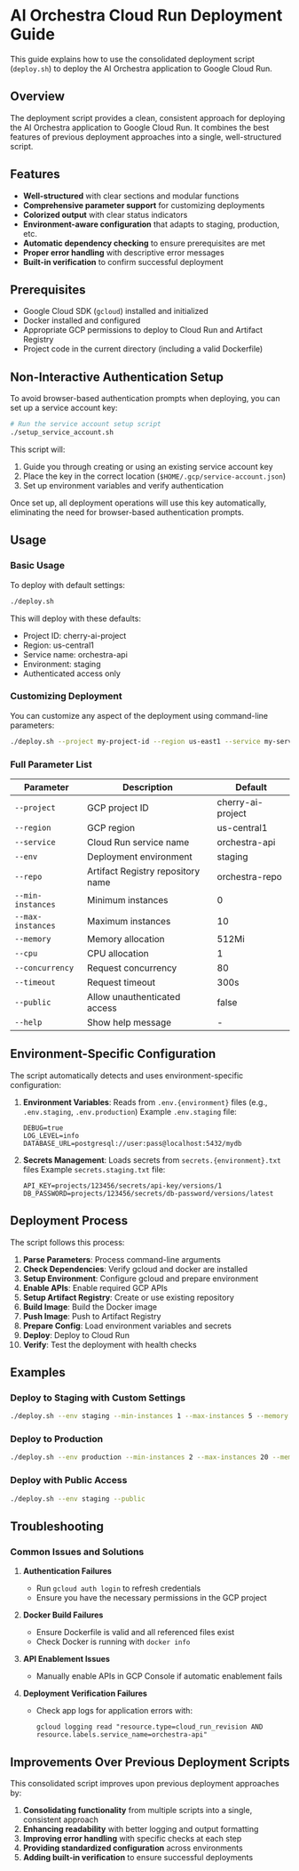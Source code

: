 # AI Orchestra Cloud Run Deployment Guide

This guide explains how to use the consolidated deployment script (`deploy.sh`) to deploy the AI Orchestra application to Google Cloud Run.

## Overview

The deployment script provides a clean, consistent approach for deploying the AI Orchestra application to Google Cloud Run. It combines the best features of previous deployment approaches into a single, well-structured script.

## Features

- **Well-structured** with clear sections and modular functions
- **Comprehensive parameter support** for customizing deployments
- **Colorized output** with clear status indicators
- **Environment-aware configuration** that adapts to staging, production, etc.
- **Automatic dependency checking** to ensure prerequisites are met
- **Proper error handling** with descriptive error messages
- **Built-in verification** to confirm successful deployment

## Prerequisites

- Google Cloud SDK (`gcloud`) installed and initialized
- Docker installed and configured
- Appropriate GCP permissions to deploy to Cloud Run and Artifact Registry
- Project code in the current directory (including a valid Dockerfile)

## Non-Interactive Authentication Setup

To avoid browser-based authentication prompts when deploying, you can set up a service account key:

```bash
# Run the service account setup script
./setup_service_account.sh
```

This script will:
1. Guide you through creating or using an existing service account key
2. Place the key in the correct location (`$HOME/.gcp/service-account.json`)
3. Set up environment variables and verify authentication

Once set up, all deployment operations will use this key automatically, eliminating the need for browser-based authentication prompts.

## Usage

### Basic Usage

To deploy with default settings:

```bash
./deploy.sh
```

This will deploy with these defaults:
- Project ID: cherry-ai-project
- Region: us-central1
- Service name: orchestra-api
- Environment: staging
- Authenticated access only

### Customizing Deployment

You can customize any aspect of the deployment using command-line parameters:

```bash
./deploy.sh --project my-project-id --region us-east1 --service my-service --env production
```

### Full Parameter List

| Parameter | Description | Default |
|-----------|-------------|---------|
| `--project` | GCP project ID | cherry-ai-project |
| `--region` | GCP region | us-central1 |
| `--service` | Cloud Run service name | orchestra-api |
| `--env` | Deployment environment | staging |
| `--repo` | Artifact Registry repository name | orchestra-repo |
| `--min-instances` | Minimum instances | 0 |
| `--max-instances` | Maximum instances | 10 |
| `--memory` | Memory allocation | 512Mi |
| `--cpu` | CPU allocation | 1 |
| `--concurrency` | Request concurrency | 80 |
| `--timeout` | Request timeout | 300s |
| `--public` | Allow unauthenticated access | false |
| `--help` | Show help message | - |

## Environment-Specific Configuration

The script automatically detects and uses environment-specific configuration:

1. **Environment Variables**: Reads from `.env.{environment}` files (e.g., `.env.staging`, `.env.production`)
   Example `.env.staging` file:
   ```
   DEBUG=true
   LOG_LEVEL=info
   DATABASE_URL=postgresql://user:pass@localhost:5432/mydb
   ```

2. **Secrets Management**: Loads secrets from `secrets.{environment}.txt` files
   Example `secrets.staging.txt` file:
   ```
   API_KEY=projects/123456/secrets/api-key/versions/1
   DB_PASSWORD=projects/123456/secrets/db-password/versions/latest
   ```

## Deployment Process

The script follows this process:

1. **Parse Parameters**: Process command-line arguments
2. **Check Dependencies**: Verify gcloud and docker are installed
3. **Setup Environment**: Configure gcloud and prepare environment
4. **Enable APIs**: Enable required GCP APIs
5. **Setup Artifact Registry**: Create or use existing repository
6. **Build Image**: Build the Docker image
7. **Push Image**: Push to Artifact Registry
8. **Prepare Config**: Load environment variables and secrets
9. **Deploy**: Deploy to Cloud Run
10. **Verify**: Test the deployment with health checks

## Examples

### Deploy to Staging with Custom Settings

```bash
./deploy.sh --env staging --min-instances 1 --max-instances 5 --memory 1Gi
```

### Deploy to Production

```bash
./deploy.sh --env production --min-instances 2 --max-instances 20 --memory 2Gi --cpu 2
```

### Deploy with Public Access

```bash
./deploy.sh --env staging --public
```

## Troubleshooting

### Common Issues and Solutions

1. **Authentication Failures**
   - Run `gcloud auth login` to refresh credentials
   - Ensure you have the necessary permissions in the GCP project

2. **Docker Build Failures**
   - Ensure Dockerfile is valid and all referenced files exist
   - Check Docker is running with `docker info`

3. **API Enablement Issues**
   - Manually enable APIs in GCP Console if automatic enablement fails

4. **Deployment Verification Failures**
   - Check app logs for application errors with:
     ```
     gcloud logging read "resource.type=cloud_run_revision AND resource.labels.service_name=orchestra-api"
     ```

## Improvements Over Previous Deployment Scripts

This consolidated script improves upon previous deployment approaches by:

1. **Consolidating functionality** from multiple scripts into a single, consistent approach
2. **Enhancing readability** with better logging and output formatting
3. **Improving error handling** with specific checks at each step
4. **Providing standardized configuration** across environments
5. **Adding built-in verification** to ensure successful deployments
